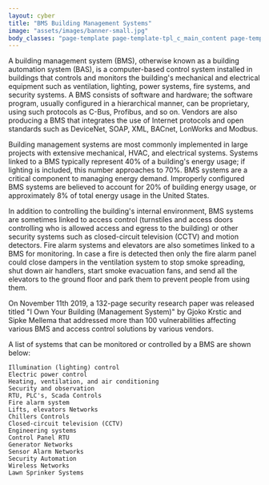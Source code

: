 ```yaml
---
layout: cyber
title: "BMS Building Management Systems"
image: "assets/images/banner-small.jpg"
body_classes: "page-template page-template-tpl_c_main_content page-template-tpl_c_main_content-php page page-id-186 page-parent page-child parent-pageid-10"
---
```

A building management system (BMS), otherwise known as a building automation system (BAS), is a computer-based control system installed in buildings that controls and monitors the building's mechanical and electrical equipment such as ventilation, lighting, power systems, fire systems, and security systems. A BMS consists of software and hardware; the software program, usually configured in a hierarchical manner, can be proprietary, using such protocols as C-Bus, Profibus, and so on. Vendors are also producing a BMS that integrates the use of Internet protocols and open standards such as DeviceNet, SOAP, XML, BACnet, LonWorks and Modbus. 

Building management systems are most commonly implemented in large projects with extensive mechanical, HVAC, and electrical systems. Systems linked to a BMS typically represent 40% of a building's energy usage; if lighting is included, this number approaches to 70%. BMS systems are a critical component to managing energy demand. Improperly configured BMS systems are believed to account for 20% of building energy usage, or approximately 8% of total energy usage in the United States.

In addition to controlling the building's internal environment, BMS systems are sometimes linked to access control (turnstiles and access doors controlling who is allowed access and egress to the building) or other security systems such as closed-circuit television (CCTV) and motion detectors. Fire alarm systems and elevators are also sometimes linked to a BMS for monitoring. In case a fire is detected then only the fire alarm panel could close dampers in the ventilation system to stop smoke spreading, shut down air handlers, start smoke evacuation fans, and send all the elevators to the ground floor and park them to prevent people from using them.

On November 11th 2019, a 132-page security research paper was released titled "I Own Your Building (Management System)" by Gjoko Krstic and Sipke Mellema that addressed more than 100 vulnerabilities affecting various BMS and access control solutions by various vendors.

A list of systems that can be monitored or controlled by a BMS are shown below:

    Illumination (lighting) control
    Electric power control
    Heating, ventilation, and air conditioning
    Security and observation
    RTU, PLC's, Scada Controls
    Fire alarm system
    Lifts, elevators Networks
    Chillers Controls
    Closed-circuit television (CCTV)
    Engineering systems
    Control Panel RTU
    Generator Networks
    Sensor Alarm Networks
    Security Automation
    Wireless Networks
    Lawn Sprinker Systems 
